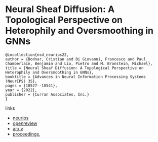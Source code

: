 # Neural Sheaf Diffusion: A Topological Perspective on Heterophily and Oversmoothing in GNNs

```
@incollection{nsd_neurips22,
author = {Bodnar, Cristian and Di Giovanni, Francesco and Paul Chamberlain, Benjamin and Lio, Pietro and M. Bronstein, Michael},
title = {Neural Sheaf Diffusion: A Topological Perspective on Heterophily and Oversmoothing in GNNs},
booktitle = {Advances in Neural Information Processing Systems (NeurIPS) 35},
pages = {18527--18541},
year = {2022},
publisher = {Curran Associates, Inc.}
}
```

links
- [neurips](https://nips.cc/Conferences/2022/Schedule?showEvent=54308)
- [openreview](https://openreview.net/forum?id=vbPsD-BhOZ)
- [arxiv](https://arxiv.org/abs/2202.04579)
- [proceedings](https://papers.nips.cc//paper_files/paper/2022/hash/75c45fca2aa416ada062b26cc4fb7641-Abstract-Conference.html),
